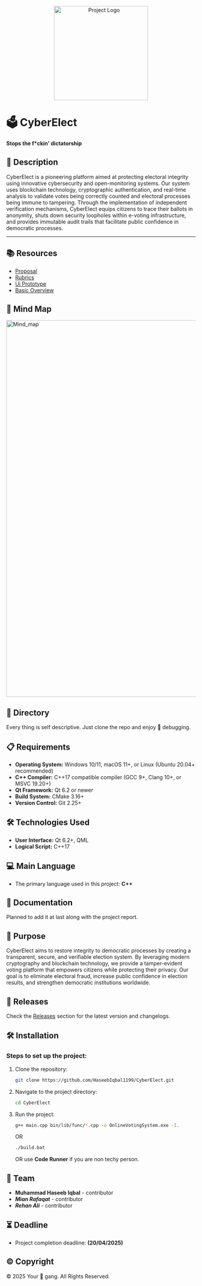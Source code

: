 <p align="center">
  <img src="https://drive.google.com/uc?export=view&id=1QLp6OSm209lkjyhLKOBqQGtR5c_tsuih" alt="Project Logo" width="250px">
</p>

# 🗳️ CyberElect
**Stops the f*ckin' dictatorship**

## 📜 Description
CyberElect is a pioneering platform aimed at protecting electoral integrity using innovative cybersecurity and open-monitoring systems. Our system uses blockchain technology, cryptographic authentication, and real-time analysis to validate votes being correctly counted and electoral processes being immune to tampering.
Through the implementation of independent verification mechanisms, CyberElect equips citizens to trace their ballots in anonymity, shuts down security loopholes within e-voting infrastructure, and provides immutable audit trails that facilitate public confidence in democratic processes.

---

## 📚 Resources
- [Proposal](https://drive.google.com/file/d/1VxWf-QR9x5Jzk9xwZjMVVzeIurhEsIDS/view)
- [Rubrics](https://drive.google.com/file/d/1iumNAG595RZPV4ir9pnkODMAcm_ZKg0D/view)
- [Ui Prototype](https://www.figma.com/design/BR1rBmxZL3C9wHtEAJcDdK/Untitled?node-id=0-1&m=dev&t=wys7KN3LOKmvMDNV-1)
- [Basic Overview](https://drive.google.com/file/d/1zUOWiMAQX8ibGX2wx69HJF1_GrwMofGO/view)

## 📝 Mind Map
<div style="border-radius: 100px;">
 <img src="https://drive.google.com/uc?export=view&id=1AqsyThuxfkQHpVs7zeHNF0i8hJcq3TX4" alt="Mind_map" width="1000px">
</div>

## 📁 Directory
Every thing is self descriptive. Just clone the repo and enjoy 🤥 debugging.

## 📋 Requirements
* **Operating System:** Windows 10/11, macOS 11+, or Linux (Ubuntu 20.04+ recommended)
* **C++ Compiler:** C++17 compatible compiler (GCC 9+, Clang 10+, or MSVC 19.20+)
* **Qt Framework:** Qt 6.2 or newer
* **Build System:** CMake 3.16+
* **Version Control:** Git 2.25+

## 🛠 Technologies Used
- **User Interface:** Qt 6.2+, QML
- **Logical Script:** C++17

## 💻 Main Language
- The primary language used in this project: **C++**

## 📖 Documentation
Planned to add it at last along with the project report.

## 🎯 Purpose
CyberElect aims to restore integrity to democratic processes by creating a transparent, secure, and verifiable election system. By leveraging modern cryptography and blockchain technology, we provide a tamper-evident voting platform that empowers citizens while protecting their privacy. Our goal is to eliminate electoral fraud, increase public confidence in election results, and strengthen democratic institutions worldwide.

## 🚀 Releases
Check the [Releases](http://github.com/HaseebIqbal1199/CyberElect/releases) section for the latest version and changelogs.

## 🛠 Installation
### Steps to set up the project:
1. Clone the repository:
   ```bash
   git clone https://github.com/HaseebIqbal1199/CyberElect.git
   ```
2. Navigate to the project directory:
   ```bash
   cd CyberElect
   ```
4. Run the project:
   ```bash
   g++ main.cpp bin/lib/func/*.cpp -o OnlineVotingSystem.exe -I.
   ```
   OR
    ```bash
   ./build.bat
   ```
   OR
   use **Code Runner** if you are non techy person.

## 👥 Team
- **Muhammad Haseeb Iqbal** - contributor
- ***Mian Rafaqat*** - contributor
- ***Rehan Ali*** - contributor

## ⏳ Deadline
- Project completion deadline: **(20/04/2025)**

## ©️ Copyright
© 2025 Your 🐘 gang. All Rights Reserved.
